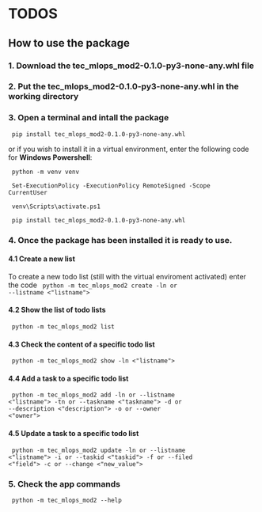 # TODOS
## How to use the package

### 1. Download the tec_mlops_mod2-0.1.0-py3-none-any.whl file

### 2. Put the tec_mlops_mod2-0.1.0-py3-none-any.whl in the working directory

### 3. Open a terminal and intall the package

<code> pip install tec_mlops_mod2-0.1.0-py3-none-any.whl </code>

or if you wish to install it in a virtual environment, enter the following code for **Windows Powershell**:

<code> python -m venv venv </code>

<code> Set-ExecutionPolicy -ExecutionPolicy RemoteSigned -Scope CurrentUser  </code>

<code>  venv\Scripts\activate.ps1 </code>

<code> pip install tec_mlops_mod2-0.1.0-py3-none-any.whl </code>

### 4. Once the package has been installed it is ready to use.

#### 4.1 Create a new list

To create a new todo list (still with the virtual enviroment activated) enter the code
<code> python -m tec_mlops_mod2 create -ln or --listname <"listname"> </code>

#### 4.2 Show the list of todo lists

<code> python -m tec_mlops_mod2 list </code>

#### 4.3 Check the content of a specific todo list

<code> python -m tec_mlops_mod2 show -ln <"listname"> </code>

#### 4.4 Add a task to a specific todo list

<code> python -m tec_mlops_mod2 add -ln or --listname <"listname"> -tn or --taskname <"taskname"> -d or --description <"description"> -o or --owner <"owner"></code>

#### 4.5 Update a task to a specific todo list

<code> python -m tec_mlops_mod2 update -ln or --listname <"listname"> -i or --taskid <"taskid"> -f or --filed <"field"> -c or --change <"new_value"></code>

### 5. Check the app commands

<code> python -m tec_mlops_mod2 --help </code>
